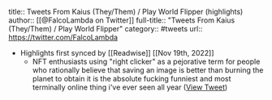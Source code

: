 title:: Tweets From Kaius (They/Them) / Play World Flipper (highlights)
author:: [[@FalcoLambda on Twitter]]
full-title:: "Tweets From Kaius (They/Them) / Play World Flipper"
category:: #tweets
url:: https://twitter.com/FalcoLambda

- Highlights first synced by [[Readwise]] [[Nov 19th, 2022]]
	- NFT enthusiasts using "right clicker" as a pejorative term for people who rationally believe that saving an image is better than burning the planet to obtain it is the absolute fucking funniest and most terminally online thing i've ever seen all year ([View Tweet](https://twitter.com/FalcoLambda/status/1443335398760013833))